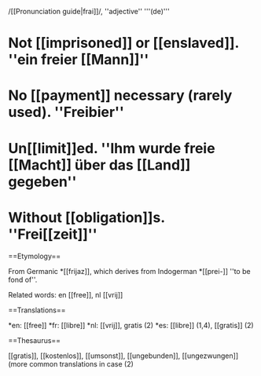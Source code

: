 /[[Pronunciation guide|frai]]/, ''adjective'' '''(de)'''

# Not [[imprisoned]] or [[enslaved]]. ''ein freier [[Mann]]''
# No [[payment]] necessary (rarely used). ''Freibier''
# Un[[limit]]ed. ''Ihm wurde freie [[Macht]] über das [[Land]] gegeben''
# Without [[obligation]]s. ''Frei[[zeit]]''

==Etymology==

From Germanic *[[frijaz]], which derives from Indogerman *[[prei-]] ''to be fond of''.

Related words: en [[free]], nl [[vrij]]

==Translations==

*en: [[free]]
*fr: [[libre]]
*nl: [[vrij]], gratis (2)
*es: [[libre]] (1,4), [[gratis]] (2)

==Thesaurus==

[[gratis]], [[kostenlos]], [[umsonst]], [[ungebunden]], [[ungezwungen]] (more common translations in case (2)